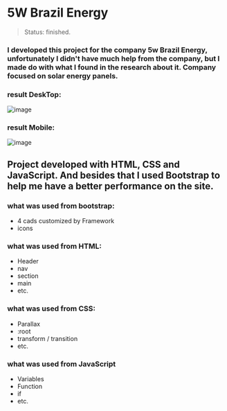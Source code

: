 # 5W Brazil Energy
>Status: finished.

### I developed this project for the company 5w Brazil Energy, unfortunately I didn't have much help from the company, but I made do with what I found in the research about it. Company focused on solar energy panels.

### result DeskTop:

![image](https://user-images.githubusercontent.com/107642863/232159306-9782dbd2-4afc-409e-85e4-b3d6d2416522.png)

### result Mobile: 

![image](https://user-images.githubusercontent.com/107642863/232159676-2a899a2c-37af-4888-b8b6-d953f8035789.png)


## Project developed with HTML, CSS and JavaScript. And besides that I used Bootstrap to help me have a better performance on the site.

### what was used from bootstrap:

* 4 cads customized by Framework
* icons

### what was used from HTML: 

* Header
* nav
* section
* main
* etc. 

### what was used from CSS: 

* Parallax
* :root 
* transform / transition 
* etc. 

### what was used from JavaScript

* Variables 
* Function
* if 
* etc.
